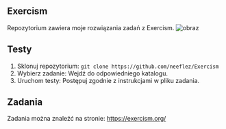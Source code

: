 ## Exercism
Repozytorium zawiera moje rozwiązania zadań z Exercism.
![obraz](https://github.com/neeflez/Exercism/assets/121773353/a8940afd-bea5-4ebc-9027-0747169fe530)
## Testy
1. Sklonuj repozytorium: `git clone https://github.com/neeflez/Exercism`
2. Wybierz zadanie: Wejdź do odpowiedniego katalogu.
3. Uruchom testy: Postępuj zgodnie z instrukcjami w pliku zadania.
## Zadania
Zadania można znaleźć na stronie: https://exercism.org/
